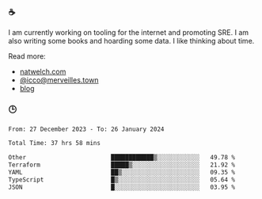 ### ☕

I am currently working on tooling for the internet and promoting SRE. I am also writing some books and hoarding some data. I like thinking about time. 

Read more:

 - [natwelch.com](https://natwelch.com)
 - [@icco@merveilles.town](https://merveilles.town/@icco)
 - [blog](https://writing.natwelch.com)

### 🕒

<!--START_SECTION:waka-->

```txt
From: 27 December 2023 - To: 26 January 2024

Total Time: 37 hrs 58 mins

Other                        ████████████▒░░░░░░░░░░░░   49.78 %
Terraform                    █████▒░░░░░░░░░░░░░░░░░░░   21.92 %
YAML                         ██▒░░░░░░░░░░░░░░░░░░░░░░   09.35 %
TypeScript                   █▒░░░░░░░░░░░░░░░░░░░░░░░   05.64 %
JSON                         █░░░░░░░░░░░░░░░░░░░░░░░░   03.95 %
```

<!--END_SECTION:waka-->

